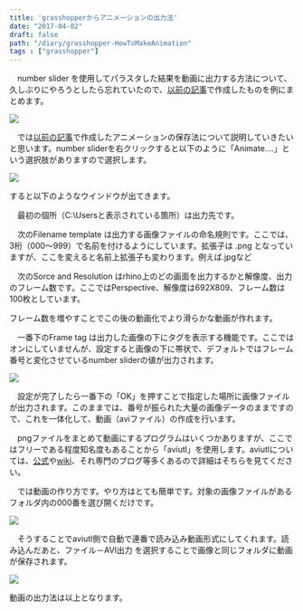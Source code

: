 ```yaml
---
title: 'grasshopperからアニメーションの出力法'
date: "2017-04-02"
draft: false
path: "/diary/grasshopper-HowToMakeAnimation"
tags : ["grasshopper"]
---
```


　number slider を使用してパラスタした結果を動画に出力する方法について、久しぶりにやろうとしたら忘れていたので、[以前の記事](https://rgkr-memo.blogspot.jp/2017/01/Karamba-ConfirmEffectOfRingGarter.html)で作成したものを例にまとめます。  
  

[![](https://3.bp.blogspot.com/-ddXarb_dHtU/WOCOAfUB21I/AAAAAAAABWg/ND5KRylVLxQssEotFO_wbIgw_9DnJxOCACLcB/s1600/avi.PNG)](https://3.bp.blogspot.com/-ddXarb_dHtU/WOCOAfUB21I/AAAAAAAABWg/ND5KRylVLxQssEotFO_wbIgw_9DnJxOCACLcB/s1600/avi.PNG)

  
　では[以前の記事](https://rgkr-memo.blogspot.jp/2017/01/Karamba-ConfirmEffectOfRingGarter.html)で作成したアニメーションの保存法について説明していきたいと思います。number sliderを右クリックすると以下のように「Animate....」という選択肢がありますので選択します。  

[![](https://2.bp.blogspot.com/-5WvXuLoRucM/WNBgiNVKFSI/AAAAAAAABVw/DpGt3s2zFjQ-cNQ-kymddm0mNVEmnNsdwCLcB/s320/%25E3%2582%25A2%25E3%2583%258B%25E3%2583%25A1%25E8%25A8%25AD%25E5%25AE%259A.PNG)](https://2.bp.blogspot.com/-5WvXuLoRucM/WNBgiNVKFSI/AAAAAAAABVw/DpGt3s2zFjQ-cNQ-kymddm0mNVEmnNsdwCLcB/s1600/%25E3%2582%25A2%25E3%2583%258B%25E3%2583%25A1%25E8%25A8%25AD%25E5%25AE%259A.PNG)

  

すると以下のようなウインドウが出てきます。

　最初の個所（C:\\Usersと表示されている箇所）は出力先です。

　次のFilename template は出力する画像ファイルの命名規則です。ここでは、3桁（000～999）で名前を付けるようにしています。拡張子は .png となっていますが、ここを変えると名前上拡張子も変わります。例えば.jpgなど

　次のSorce and Resolution はrhino上のどの画面を出力するかと解像度、出力のフレーム数です。ここではPerspective、解像度は692X809、フレーム数は100枚としています。

フレーム数を増やすことでこの後の動画化でより滑らかな動画が作れます。

　一番下のFrame tag は出力した画像の下にタグを表示する機能です。ここではオンにしていませんが、設定すると画像の下に帯状で、デフォルトではフレーム番号と変化させているnumber sliderの値が出力されます。

  

[![](https://2.bp.blogspot.com/-8_N-akpaJEY/WNBhVJWnJJI/AAAAAAAABWA/OdW4qx-yz0oXCyHqGQW-7EWd_DfqIV5VwCLcB/s320/%25E3%2582%25A2%25E3%2583%258B%25E3%2583%25A1%25E5%2587%25BA%25E5%258A%259B%25E8%25A8%25AD%25E5%25AE%259A.PNG)](https://2.bp.blogspot.com/-8_N-akpaJEY/WNBhVJWnJJI/AAAAAAAABWA/OdW4qx-yz0oXCyHqGQW-7EWd_DfqIV5VwCLcB/s1600/%25E3%2582%25A2%25E3%2583%258B%25E3%2583%25A1%25E5%2587%25BA%25E5%258A%259B%25E8%25A8%25AD%25E5%25AE%259A.PNG)

  

　設定が完了したら一番下の「OK」を押すことで指定した場所に画像ファイルが出力されます。このままでは、番号が振られた大量の画像データのままですので、これを一体化して、動画（aviファイル）の作成を行います。

　pngファイルをまとめて動画にするプログラムはいくつかありますが、ここではフリーである程度知名度もあることから「aviutl」を使用します。aviutlについては、[公式](http://spring-fragrance.mints.ne.jp/aviutl/)や[wiki](https://ja.wikipedia.org/wiki/AviUtl)、それ専門のブログ等多くあるので詳細はそちらを見てください。

　では動画の作り方です。やり方はとても簡単です。対象の画像ファイルがあるフォルダ内の000番を選び開くだけです。

[![](https://4.bp.blogspot.com/-37pSOTf0X1Q/WOCY0y06yAI/AAAAAAAABWw/Cr_nHI0QUV8a9Qxyglyxs3YzwsYbo5GUACLcB/s320/aviutl.PNG)](https://4.bp.blogspot.com/-37pSOTf0X1Q/WOCY0y06yAI/AAAAAAAABWw/Cr_nHI0QUV8a9Qxyglyxs3YzwsYbo5GUACLcB/s1600/aviutl.PNG)

  

　そうすることでaviutl側で自動で連番で読み込み動画形式にしてくれます。読み込んだあと、ファイル－AVI出力 を選択することで画像と同じフォルダに動画が保存されます。

  

[![](https://3.bp.blogspot.com/-VW_s6Q0F0QI/WOCZQffQ3BI/AAAAAAAABW0/zWUdnRlkpbs0EAi2Mra6RFSMbt-8n_8AgCLcB/s320/aviutl%25E5%2587%25BA%25E5%258A%259B.PNG)](https://3.bp.blogspot.com/-VW_s6Q0F0QI/WOCZQffQ3BI/AAAAAAAABW0/zWUdnRlkpbs0EAi2Mra6RFSMbt-8n_8AgCLcB/s1600/aviutl%25E5%2587%25BA%25E5%258A%259B.PNG)

  

動画の出力法は以上となります。